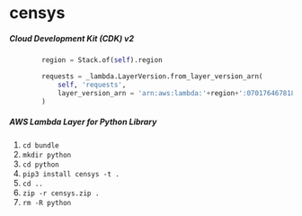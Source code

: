 # censys

##### Cloud Development Kit (CDK) v2

```python
        region = Stack.of(self).region

        requests = _lambda.LayerVersion.from_layer_version_arn(
            self, 'requests',
            layer_version_arn = 'arn:aws:lambda:'+region+':070176467818:layer:censys:1'
        )
```

##### AWS Lambda Layer for Python Library

 1. ```cd bundle```
 2. ```mkdir python```
 3. ```cd python```
 4. ```pip3 install censys -t .```
 5. ```cd ..```
 6. ```zip -r censys.zip .```
 7. ```rm -R python```